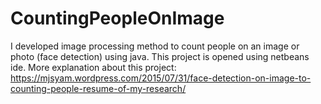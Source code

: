 # CountingPeopleOnImage

I developed image processing method to count people on an image or photo (face detection) using java. 
This project is opened using netbeans ide. More explanation about this project: https://mjsyam.wordpress.com/2015/07/31/face-detection-on-image-to-counting-people-resume-of-my-research/
